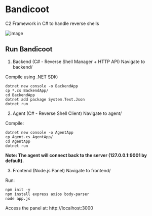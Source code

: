 # Bandicoot
C2 Framework in C# to handle reverse shells

![image](https://github.com/user-attachments/assets/f9511d27-f56f-4ee3-bfa9-9ef3bb1f296f)

## Run Bandicoot

1. Backend (C# - Reverse Shell Manager + HTTP API)
Navigate to backend/

Compile using .NET SDK:
```
dotnet new console -o BackendApp
cp *.cs BackendApp/
cd BackendApp
dotnet add package System.Text.Json
dotnet run
```
2. Agent (C# - Reverse Shell Client)
Navigate to agent/

Compile:
```
dotnet new console -o AgentApp
cp Agent.cs AgentApp/
cd AgentApp
dotnet run
```
**Note: The agent will connect back to the server (127.0.0.1:9001 by default).**

3. Frontend (Node.js Panel)
Navigate to frontend/

Run:
```
npm init -y
npm install express axios body-parser
node app.js
```
Access the panel at: http://localhost:3000
